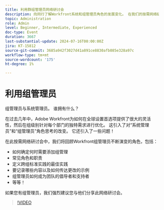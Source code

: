 ```yaml
---
title: 利用群组管理员网络研讨会
description: 向同行了解Workfront系统和组管理员角色的发展变化。 在我们的按需网络研讨会中探索角色、最佳实践、文档和宣传。
topic: Administration
role: Admin
level: Beginner, Intermediate, Experienced
doc-type: Event
duration: 3667
last-substantial-update: 2024-07-16T00:00:00Z
jira: KT-15812
source-git-commit: 3685a942f3027d41a891ce8830afb085e328a97c
workflow-type: tm+mt
source-wordcount: '175'
ht-degree: 1%

---
```



# 利用组管理员

组管理员与系统管理员。 谁拥有什么？

在过去几年中，Adobe Workfront为如何在全球设置首选项提供了很大的灵活性，然后在组级别针对每个部门的独特需求进行优化。 这引入了对“系统管理员”和“组管理员”角色思考的改变。 它还引入了一些问题！

在此按需网络研讨会中，我们将回顾Workfront组管理员不断演变的角色，包括：

* 如何确定何时需要添加组管理
* 常见角色和职责
* 定义跨组标准实践的最佳实践
* 要记录哪些内容以及如何传达更改的示例
* 组管理员如何成为团队的倡导者和支持者
* 等等！

如果您有组管理员，我们强烈建议您与他们分享此网络研讨会。

>[!VIDEO](https://video.tv.adobe.com/v/3431006/?learn=on)
